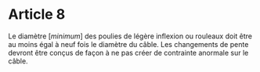# Article 8

Le diamètre [*minimum*] des poulies de légère inflexion ou rouleaux doit être au moins égal à neuf fois le diamètre du câble. Les changements de pente devront être conçus de façon à ne pas créer de contrainte anormale sur le câble.
